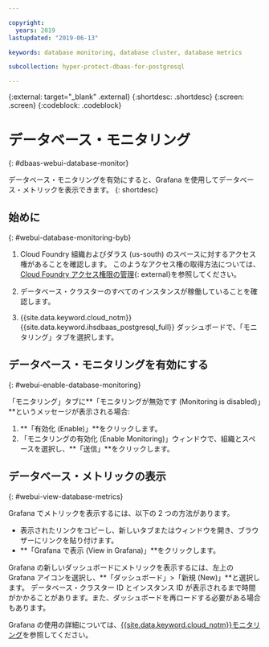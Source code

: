 ```yaml
---

copyright:
  years: 2019
lastupdated: "2019-06-13"

keywords: database monitoring, database cluster, database metrics

subcollection: hyper-protect-dbaas-for-postgresql

---
```


{:external: target="_blank" .external}
{:shortdesc: .shortdesc}
{:screen: .screen}
{:codeblock: .codeblock}


# データベース・モニタリング
{: #dbaas-webui-database-monitor}

データベース・モニタリングを有効にすると、Grafana を使用してデータベース・メトリックを表示できます。
{: shortdesc}

## 始めに
{: #webui-database-monitoring-byb}

1.  Cloud Foundry 組織およびダラス (us-south) のスペースに対するアクセス権があることを確認します。
    このようなアクセス権の取得方法については、[Cloud Foundry アクセス権限の管理](https://cloud.ibm.com/docs/iam?topic=iam-mngcf#mngcf){: external}を参照してください。

2.  データベース・クラスターのすべてのインスタンスが稼働していることを確認します。

3.  {{site.data.keyword.cloud_notm}} {{site.data.keyword.ihsdbaas_postgresql_full}} ダッシュボードで、「モニタリング」タブを選択します。

## データベース・モニタリングを有効にする
{: #webui-enable-database-monitoring}

「モニタリング」タブに**「モニタリングが無効です (Monitoring is disabled)」**というメッセージが表示される場合:

1. **「有効化 (Enable)」**をクリックします。
2. 「モニタリングの有効化 (Enable Monitoring)」ウィンドウで、組織とスペースを選択し、**「送信」**をクリックします。


## データベース・メトリックの表示
{: #webui-view-database-metrics}

Grafana でメトリックを表示するには、以下の 2 つの方法があります。

- 表示されたリンクをコピーし、新しいタブまたはウィンドウを開き、ブラウザーにリンクを貼り付けます。
- **「Grafana で表示 (View in Grafana)」**をクリックします。

Grafana の新しいダッシュボードにメトリックを表示するには、左上の Grafana アイコンを選択し、**「ダッシュボード」>「新規 (New)」**と選択します。
データベース・クラスター ID とインスタンス ID が表示されるまで時間がかかることがあります。また、ダッシュボードを再ロードする必要がある場合もあります。

Grafana の使用の詳細については、[{{site.data.keyword.cloud_notm}}モニタリング](/docs/services/cloud-monitoring?topic=cloud-monitoring-getting-started)を参照してください。

